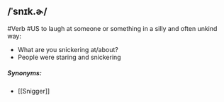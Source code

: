 ## /ˈsnɪk.ɚ/
#Verb #US
to laugh at someone or something in a silly and often unkind way:

- What are you snickering at/about?
- People were staring and snickering

##### Synonyms:
- [[Snigger]]